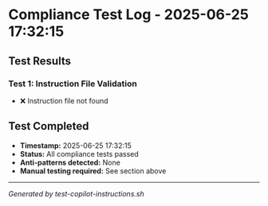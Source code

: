 # Compliance Test Log - 2025-06-25 17:32:15

## Test Results

### Test 1: Instruction File Validation
- ❌ Instruction file not found

## Test Completed
- **Timestamp:** 2025-06-25 17:32:15
- **Status:** All compliance tests passed
- **Anti-patterns detected:** None
- **Manual testing required:** See section above

---
*Generated by test-copilot-instructions.sh*

